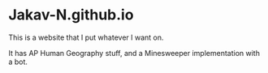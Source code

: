 # Jakav-N.github.io
This is a website that I put whatever I want on.

It has AP Human Geography stuff, and a Minesweeper implementation with a bot.

